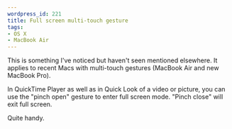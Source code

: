 ```yaml
--- 
wordpress_id: 221
title: Full screen multi-touch gesture
tags: 
- OS X
- MacBook Air
---
```

This is something I've noticed but haven't seen mentioned elsewhere. It applies to recent Macs with multi-touch gestures (MacBook Air and new MacBook Pro).

In QuickTime Player as well as in Quick Look of a video or picture, you can use the "pinch open" gesture to enter full screen mode. "Pinch close" will exit full screen.

Quite handy.
